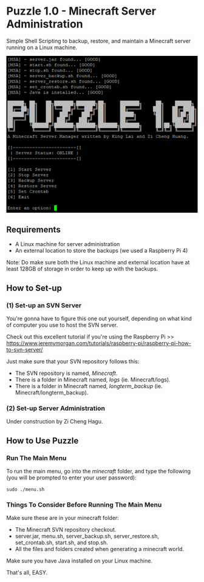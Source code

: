 # Puzzle 1.0 - Minecraft Server Administration
Simple Shell Scripting to backup, restore, and maintain a Minecraft server running on a Linux machine.

![1](1.PNG "Puzzle Menu Screen")

## Requirements
- A Linux machine for server administration
- An external location to store the backups (we used a Raspberry Pi 4)  

Note: Do make sure both the Linux machine and external location have at least 128GB of storage in order to keep up with the backups.

## How to Set-up
### (1) Set-up an SVN Server
You're gonna have to figure this one out yourself, depending on what kind of computer you use to host the SVN server.

Check out this excellent tutorial if you're using the Raspberry Pi >> https://www.jeremymorgan.com/tutorials/raspberry-pi/raspberry-pi-how-to-svn-server/

Just make sure that your SVN repository follows this:
- The SVN repository is named, *Minecraft*.
- There is a folder in Minecraft named, *logs* (ie. Minecraft/logs).
- There is a folder in Minecraft named, *longterm_backup* (ie. Minecraft/longterm_backup).

### (2) Set-up Server Administration
Under construction by Zi Cheng Hagu.

## How to Use Puzzle 
### Run The Main Menu
To run the main menu, go into the *minecraft* folder, and type the following (you will be prompted to enter your user password):
```
sudo ./menu.sh
```

### Things To Consider Before Running The Main Menu
Make sure these are in your minecraft folder:
- The Minecraft SVN repository checkout.
- server.jar, menu.sh, server_backup.sh, server_restore.sh, set_crontab.sh, start.sh, and stop.sh.
- All the files and folders created when generating a minecraft world.

Make sure you have Java installed on your Linux machine.

That's all, EASY.
